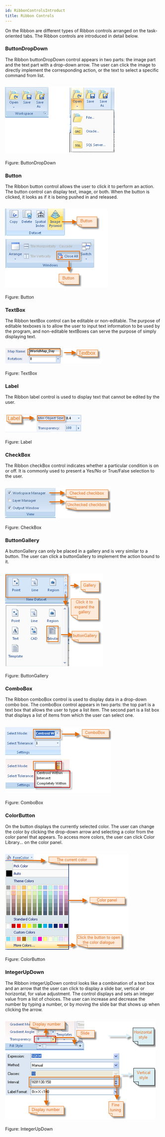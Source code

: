 ```yaml
---
id: RibbonControlsIntroduct
title: Ribbon Controls 
---  
```


On the Ribbon are different types of Ribbon controls arranged on the task-
oriented tabs. The Ribbon controls are introduced in detail below.

### ButtonDropDown

The Ribbon buttonDropDown control appears in two parts: the image part and the
text part with a drop-down arrow. The user can click the image to directly
implement the corresponding action, or the text to select a specific command
from list.

![](img-en/ButtonDropDown.png)  
---  
Figure: ButtonDropDown  
  
### Button

The Ribbon button control allows the user to click it to perform an action.
The button control can display text, image, or both. When the button is
clicked, it looks as if it is being pushed in and released.

![](img-en/ButtonSamples.png)  
---  
Figure: Button  
  
### TextBox

The Ribbon textBox control can be editable or non-editable. The purpose of
editable texboxes is to allow the user to input text information to be used by
the program, and non-editable textBoxes can serve the purpose of simply
displaying text.

![](img-en/textBoxControls.png)  
---  
Figure: TextBox  
  
### Label

The Ribbon label control is used to display text that cannot be edited by the
user.

![](img-en/labelControls.png)  
---  
Figure: Label  
  
### CheckBox

The Ribbon checkBox control indicates whether a particular condition is on or
off. It is commonly used to present a Yes/No or True/False selection to the
user.

![](img-en/checkBoxControls.png)  
---  
Figure: CheckBox  
  
### ButtonGallery

A buttonGallery can only be placed in a gallery and is very similar to a
button. The user can click a buttonGallery to implement the action bound to
it.

![](img-en/buttonGalleryControls.png)  
---  
Figure: ButtonGallery  
  
### ComboBox

The Ribbon comboBox control is used to display data in a drop-down combo box.
The comboBox control appears in two parts: the top part is a text box that
allows the user to type a list item. The second part is a list box that
displays a list of items from which the user can select one.

![](img-en/comboBoxControls.png)  
---  
Figure: ComboBox  
  
### ColorButton

On the button displays the currently selected color. The user can change the
color by clicking the drop-down arrow and selecting a color from the color
panel that appears. To access more colors, the user can click Color Library...
on the color panel.

![](img-en/colorButtonControls.png)  
---  
Figure: ColorButton  
  
### IntegerUpDown

The Ribbon integerUpDown control looks like a combination of a text box and an
arrow that the user can click to display a slide bar, vertical or horizontal,
for value adjustment. The control displays and sets an integer value from a
list of choices. The user can increase and decrease the number by typing a
number, or by moving the slide bar that shows up when clicking the arrow.

![](img-en/IntegerUpDownControl.png)  
---  
Figure: IntegerUpDown  
  
